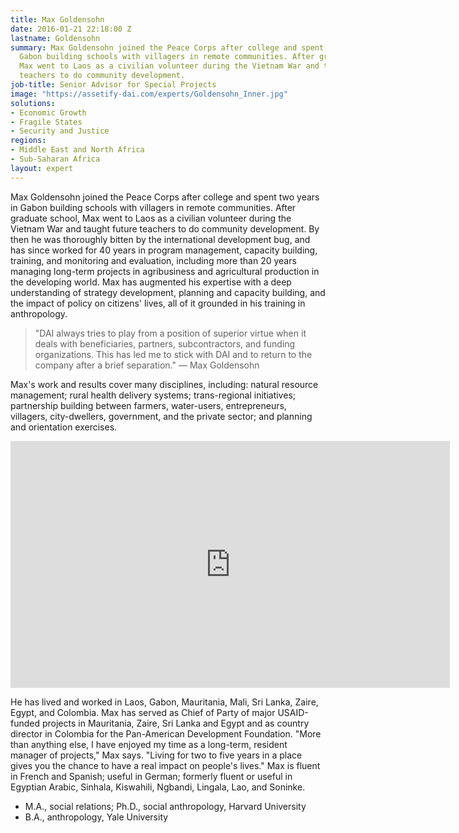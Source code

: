 ```yaml
---
title: Max Goldensohn
date: 2016-01-21 22:18:00 Z
lastname: Goldensohn
summary: Max Goldensohn joined the Peace Corps after college and spent two years in
  Gabon building schools with villagers in remote communities. After graduate school,
  Max went to Laos as a civilian volunteer during the Vietnam War and taught future
  teachers to do community development.
job-title: Senior Advisor for Special Projects
image: "https://assetify-dai.com/experts/Goldensohn_Inner.jpg"
solutions:
- Economic Growth
- Fragile States
- Security and Justice
regions:
- Middle East and North Africa
- Sub-Saharan Africa
layout: expert
---
```


Max Goldensohn joined the Peace Corps after college and spent two years in Gabon building schools with villagers in remote communities. After graduate school, Max went to Laos as a civilian volunteer during the Vietnam War and taught future teachers to do community development. By then he was thoroughly bitten by the international development bug, and has since worked for 40 years in program management, capacity building, training, and monitoring and evaluation, including more than 20 years managing long-term projects in agribusiness and agricultural production in the developing world. Max has augmented his expertise with a deep understanding of strategy development, planning and capacity building, and the impact of policy on citizens' lives, all of it grounded in his training in anthropology.

>"DAI always tries to play from a position of superior virtue when it deals with beneficiaries, partners, subcontractors, and funding organizations. This has led me to stick with DAI and to return to the company after a brief separation." — Max Goldensohn

Max's work and results cover many disciplines, including: natural resource management; rural health delivery systems; trans-regional initiatives; partnership building between farmers, water-users, entrepreneurs, villagers, city-dwellers, government, and the private sector; and planning and orientation exercises.

<iframe allowfullscreen="" frameborder="0" height="395" mozallowfullscreen="" src="https://player.vimeo.com/video/38160870?title=0&amp;byline=0&amp;portrait=0&amp;loop=1" webkitallowfullscreen="" width="703"></iframe>

He has lived and worked in Laos, Gabon, Mauritania, Mali, Sri Lanka, Zaire, Egypt, and Colombia. Max has served as Chief of Party of major USAID-funded projects in Mauritania, Zaire, Sri Lanka and Egypt and as country director in Colombia for the Pan-American Development Foundation. "More than anything else, I have enjoyed my time as a long-term, resident manager of projects," Max says. "Living for two to five years in a place gives you the chance to have a real impact on people's lives." Max is fluent in French and Spanish; useful in German; formerly fluent or useful in Egyptian Arabic, Sinhala, Kiswahili, Ngbandi, Lingala, Lao, and Soninke.

* M.A., social relations; Ph.D., social anthropology, Harvard University
* B.A., anthropology, Yale University
